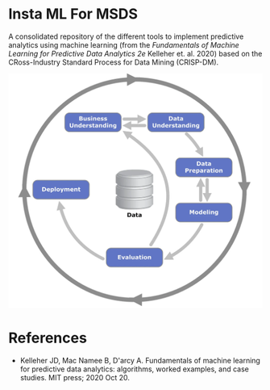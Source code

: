 # Insta ML For MSDS

A consolidated repository of the different tools to implement predictive analytics using machine learning (from the _Fundamentals of Machine Learning for Predictive Data Analytics 2e_ Kelleher et. al. 2020) based on the CRoss-Industry Standard Process for Data Mining (CRISP-DM).

<img src="./images/crisp-dm.png" alt="Crisp DM Flowchart" width="700"/>

# References

- Kelleher JD, Mac Namee B, D'arcy A. Fundamentals of machine learning for predictive data analytics: algorithms, worked examples, and case studies. MIT press; 2020 Oct 20.
